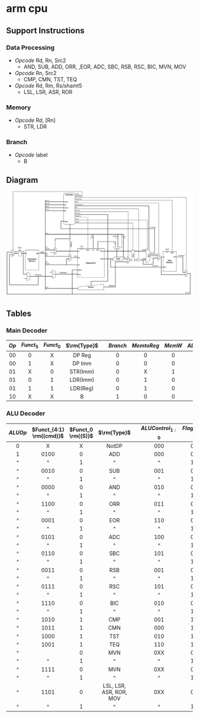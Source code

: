 # arm cpu

## Support Instructions

### Data Processing

* *Opcode* Rd, Rn, Src2
  * AND, SUB, ADD, ORR, ,EOR, ADC, SBC, RSB, RSC, BIC, MVN, MOV
* *Opcode* Rn, Src2
  * CMP, CMN, TST, TEQ
* *Opcode* Rd, Rm, Rs/shamt5
  * LSL, LSR, ASR, ROR

### Memory

* *Opcode* Rd, [Rn]
  * STR, LDR

### Branch

* *Opcode* label
  * B

## Diagram

![arm_cpu_diagram](./asset/arm_cpu_diagram.drawio.png "arm_cpu_diagram")

## Tables

### Main Decoder

| $Op$  | $Funct_5$ | $Funct_0$ | $\rm{Type}$ |     | $Branch$ | $MemtoReg$ | $MemW$ | $ALUSrc$ | $ImmSrc$ | $RegW$ | $RegSrc$ | $ALUOp$ |
| :---: | :-------: | :-------: | :---------: | --- | :------: | :--------: | :----: | :------: | :------: | :----: | :------: | :-----: |
|  00   |     0     |     X     |   DP Reg    |     |    0     |     0      |   0    |    0     |    XX    |   1    |    00    |    1    |
|  00   |     1     |     X     |   DP Imm    |     |    0     |     0      |   0    |    1     |    00    |   1    |    X0    |    1    |
|  01   |     X     |     0     |  STR(Imm)   |     |    0     |     X      |   1    |    1     |    01    |   0    |    10    |    0    |
|  01   |     0     |     1     |  LDR(Imm)   |     |    0     |     1      |   0    |    1     |    01    |   1    |    X0    |    0    |
|  01   |     1     |     1     |  LDR(Reg)   |     |    0     |     1      |   0    |    0     |    01    |   1    |    00    |    0    |
|  10   |     X     |     X     |      B      |     |    1     |     0      |   0    |    1     |    10    |   0    |    X1    |    0    |

### ALU Decoder

| $ALUOp$ | $Funct_{4:1} \rm{(cmd)}$ | $Funct_0 \rm{(S)}$ |       $\rm{Type}$       |     | $ALUControl_{1:0}$ | $FlagW_{1:0}$ | $NoWrite$ | $Shift$ | $Swap$ | $inv$ |
| :-----: | :----------------------: | :----------------: | :---------------------: | --- | :----------------: | :-----------: | :-------: | :-----: | :----: | :---: |
|    0    |            X             |         X          |          NotDP          |     |        000         |      00       |     0     |    0    |   0    |   0   |
|    1    |           0100           |         0          |           ADD           |     |        000         |      00       |     0     |    0    |   0    |   0   |
|    ^    |            ^             |         1          |            ^            |     |         ^          |      11       |     0     |    0    |   0    |   0   |
|    ^    |           0010           |         0          |           SUB           |     |        001         |      00       |     0     |    0    |   0    |   0   |
|    ^    |            ^             |         1          |            ^            |     |         ^          |      11       |     0     |    0    |   0    |   0   |
|    ^    |           0000           |         0          |           AND           |     |        010         |      00       |     0     |    0    |   0    |   0   |
|    ^    |            ^             |         1          |            ^            |     |         ^          |      10       |     0     |    0    |   0    |   0   |
|    ^    |           1100           |         0          |           ORR           |     |        011         |      00       |     0     |    0    |   0    |   0   |
|    ^    |            ^             |         1          |            ^            |     |         ^          |      10       |     0     |    0    |   0    |   0   |
|    ^    |           0001           |         0          |           EOR           |     |        110         |      00       |     0     |    0    |   0    |   0   |
|    ^    |            ^             |         1          |            ^            |     |         ^          |      10       |     0     |    0    |   0    |   0   |
|    ^    |           0101           |         0          |           ADC           |     |        100         |      00       |     0     |    0    |   0    |   0   |
|    ^    |            ^             |         1          |            ^            |     |         ^          |      11       |     0     |    0    |   0    |   0   |
|    ^    |           0110           |         0          |           SBC           |     |        101         |      00       |     0     |    0    |   0    |   0   |
|    ^    |            ^             |         1          |            ^            |     |         ^          |      11       |     0     |    0    |   0    |   0   |
|    ^    |           0011           |         0          |           RSB           |     |        001         |      00       |     0     |    0    |   1    |   0   |
|    ^    |            ^             |         1          |            ^            |     |         ^          |      11       |     0     |    0    |   1    |   0   |
|    ^    |           0111           |         0          |           RSC           |     |        101         |      00       |     0     |    0    |   1    |   0   |
|    ^    |            ^             |         1          |            ^            |     |         ^          |      11       |     0     |    0    |   1    |   0   |
|    ^    |           1110           |         0          |           BIC           |     |        010         |      00       |     0     |    0    |   0    |   1   |
|    ^    |            ^             |         1          |            ^            |     |         ^          |      10       |     0     |    0    |   0    |   1   |
|    ^    |           1010           |         1          |           CMP           |     |        001         |      11       |     1     |    0    |   0    |   0   |
|    ^    |           1011           |         1          |           CMN           |     |        000         |      11       |     1     |    0    |   0    |   0   |
|    ^    |           1000           |         1          |           TST           |     |        010         |      10       |     1     |    0    |   0    |   0   |
|    ^    |           1001           |         1          |           TEQ           |     |        110         |      10       |     1     |    0    |   0    |   0   |
|    ^    |                          |         0          |           MVN           |     |        0XX         |      00       |     0     |    1    |   0    |   1   |
|    ^    |            ^             |         1          |            ^            |     |         ^          |      10       |     0     |    1    |   0    |   0   |
|    ^    |           1111           |         0          |           MVN           |     |        0XX         |      00       |     0     |    1    |   0    |   1   |
|    ^    |            ^             |         1          |            ^            |     |         ^          |      10       |     0     |    1    |   0    |   0   |
|    ^    |           1101           |         0          | LSL, LSR, ASR, ROR, MOV |     |        0XX         |      00       |     0     |    1    |   0    |   0   |
|    ^    |            ^             |         1          |            ^            |     |         ^          |      10       |     0     |    1    |   0    |   0   |
